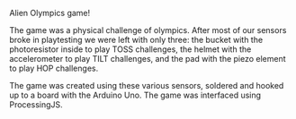 Alien Olympics game!

The game was a physical challenge of olympics. After most of our sensors broke in playtesting we were left with only three: the bucket with the photoresistor inside to play TOSS challenges, the helmet with the accelerometer to play TILT challenges, and the pad with the piezo element to play HOP challenges.

The game was created using these various sensors, soldered and hooked up to a board with the Arduino Uno. The game was interfaced using ProcessingJS.

